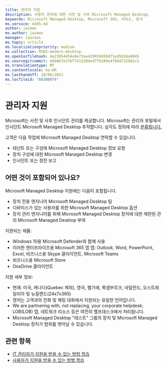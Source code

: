 ```yaml
---
title: 관리자 지원
description: 사용자 관리에 대한 사전 및 사후 Microsoft Managed Desktop.
keywords: Microsoft Managed Desktop, Microsoft 365, 서비스, 문서
ms.service: m365-md
author: jaimeo
ms.author: jaimeo
manager: laurawi
ms.topic: article
ms.localizationpriority: medium
ms.collection: M365-modern-desktop
ms.openlocfilehash: de23054454a9e73ae429920450d71ed5b34a8045
ms.sourcegitcommit: d4b867e37bf741528ded7fb289e4f6847228d2c5
ms.translationtype: MT
ms.contentlocale: ko-KR
ms.lasthandoff: 10/06/2021
ms.locfileid: "60208076"
---
```

# <a name="admin-support"></a>관리자 지원

Microsoft는 사전 및 사후 인시던트 관리를 제공합니다. Microsoft는 관리자 포털에서 인시던트 Microsoft Managed Desktop 추적합니다. 심각도 정의에 따라 [분류됩니다.](../working-with-managed-desktop/admin-support.md#sev)

고객은 다음 작업에 Microsoft Managed Desktop 연락할 수 있습니다.
- 테넌트 또는 구성에 Microsoft Managed Desktop 정보 요청
- 장치 구성에 대한 Microsoft Managed Desktop 변경
- 인시던트 또는 정전 보고

## <a name="whats-included"></a>어떤 것이 포함되어 있나요?

Microsoft Managed Desktop 지원에는 다음이 포함됩니다.

- 장치 전용 엔지니어 Microsoft Managed Desktop 팀
- 디바이스가 있는 사용자를 위한 Microsoft Managed Desktop 옵션
- 장치 관리 엔지니어를 위해 Microsoft Managed Desktop 장치에 대한 제한된 관리 Microsoft Managed Desktop 부여 

지원되는 제품:

- Windows 10용 Microsoft Defender와 함께 사용
- 이러한 엔터프라이즈용 Microsoft 365 앱 앱: Outlook, Word, PowerPoint, Excel, 비즈니스용 Skype 클라이언트, Microsoft Teams 
- 비즈니스용 Microsoft Store 
- OneDrive 클라이언트 

지원 세부 정보:

- 현재: 미국, 캐나다(Quebec 제외), 영국, 벨기에, 룩셈부르크, 네덜란드, 오스트레일리아 및 뉴질랜드(24x7x365) 
- 영어는 고객과의 전화 및 채팅 대화에서 지원되는 유일한 언어입니다. 
- We are partnering with, not replacing, your corporate helpdesk; LOB(LOB) 앱, 네트워크 리소스 등은 여전히 헬프데스크에서 처리됩니다. 
- Microsoft Managed Desktop "테스트" 그룹의 장치 및 Microsoft Managed Desktop 장치가 범위를 벗어날 수 있습니다. 


## <a name="related-topics"></a>관련 항목

- [IT 관리자가 지원을 받을 수 있는 방법 학습](../working-with-managed-desktop/admin-support.md)
- [사용자가 지원을 받을 수 있는 방법 학습](../working-with-managed-desktop/end-user-support.md)
